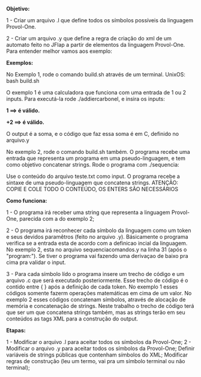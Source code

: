 **Objetivo:**

1 - Criar um arquivo .l que define todos os símbolos possíveis da linguagem Provol-One.

2 - Criar um arquivo .y que define a regra de criação do xml de um automato feito no JFlap a partir de elementos da linguagem Provol-One. Para entender melhor vamos aos exemplo:

**Exemplos:**

No Exemplo 1, rode o comando build.sh através de um terminal.
UnixOS: bash build.sh

O exemplo 1 é uma calculadora que funciona com uma entrada de 1 ou 2 inputs.
Para executá-la rode ./addiercarbonel, e insira os inputs:

**1       ==> é válido.**

**+2     ==> é válido.**

O output é a soma, e o código que faz essa soma é em C, definido no arquivo.y

No exemplo 2, rode o comando build.sh também.
O programa recebe uma entrada que representa um programa em uma pseudo-linguagem, e tem como objetivo concatenar strings. Rode o programa com ./sequencia:

Use o conteúdo do arquivo teste.txt como input. O programa recebe a sintaxe de uma pseudo-linguagem que concatena strings.
ATENÇÃO: COPIE E COLE TODO O CONTEÚDO, OS ENTERS SÃO NECESSÁRIOS

**Como funciona:**

1 - O programa irá receber uma string que representa a linguagem Provol-One, parecida com a do exemplo 2;

2 - O programa irá reconhecer cada símbolo da linguagem como um token e seus devidos paramêtros (feito no arquivo .y).
Básicamente o programa verifica se a entrada esta de acordo com a definicao incial da linguagem. No exemplo 2, esta no arquivo sequenciacomandos.y na linha 31 (após o "program:").
Se tiver o programa vai fazendo uma derivaçao de baixo pra cima pra validar o input.

3 - Para cada símbolo lído o programa insere um trecho de código e um arquivo .c que será executado posteriormente.
Esse trecho de código é o contido entre { } após a definição de cada token. No exemplo 1 esses códigos somente fazerm operações matemáticas em cima de um valor. No exemplo 2 esses códigos concatenam símbolos, através de alocação de memória e concatenação de strings. Neste trabalho o trecho de código terá que ser um que concatena strings também, mas as strings terão em seu conteúdos as tags XML para a construção do output.

**Etapas:**

1 - Modificar o arquivo .l para aceitar todos os símbolos da Provol-One;
2 - Modificar o arquivo .y para aceitar todos os símbolos da Provol-One; Definir variáveis de strings públicas que contenham símbolos do XML; Modificar regras de construção (leu um termo, vai pra um símbolo terminal ou não terminal); 





